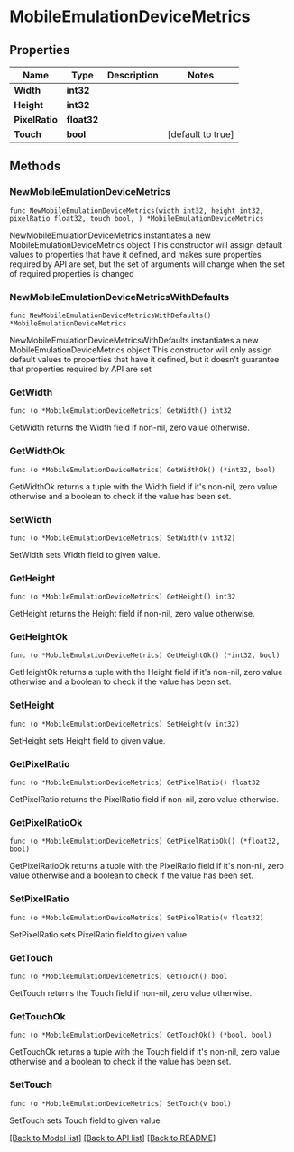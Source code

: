 # MobileEmulationDeviceMetrics

## Properties

Name | Type | Description | Notes
------------ | ------------- | ------------- | -------------
**Width** | **int32** |  | 
**Height** | **int32** |  | 
**PixelRatio** | **float32** |  | 
**Touch** | **bool** |  | [default to true]

## Methods

### NewMobileEmulationDeviceMetrics

`func NewMobileEmulationDeviceMetrics(width int32, height int32, pixelRatio float32, touch bool, ) *MobileEmulationDeviceMetrics`

NewMobileEmulationDeviceMetrics instantiates a new MobileEmulationDeviceMetrics object
This constructor will assign default values to properties that have it defined,
and makes sure properties required by API are set, but the set of arguments
will change when the set of required properties is changed

### NewMobileEmulationDeviceMetricsWithDefaults

`func NewMobileEmulationDeviceMetricsWithDefaults() *MobileEmulationDeviceMetrics`

NewMobileEmulationDeviceMetricsWithDefaults instantiates a new MobileEmulationDeviceMetrics object
This constructor will only assign default values to properties that have it defined,
but it doesn't guarantee that properties required by API are set

### GetWidth

`func (o *MobileEmulationDeviceMetrics) GetWidth() int32`

GetWidth returns the Width field if non-nil, zero value otherwise.

### GetWidthOk

`func (o *MobileEmulationDeviceMetrics) GetWidthOk() (*int32, bool)`

GetWidthOk returns a tuple with the Width field if it's non-nil, zero value otherwise
and a boolean to check if the value has been set.

### SetWidth

`func (o *MobileEmulationDeviceMetrics) SetWidth(v int32)`

SetWidth sets Width field to given value.


### GetHeight

`func (o *MobileEmulationDeviceMetrics) GetHeight() int32`

GetHeight returns the Height field if non-nil, zero value otherwise.

### GetHeightOk

`func (o *MobileEmulationDeviceMetrics) GetHeightOk() (*int32, bool)`

GetHeightOk returns a tuple with the Height field if it's non-nil, zero value otherwise
and a boolean to check if the value has been set.

### SetHeight

`func (o *MobileEmulationDeviceMetrics) SetHeight(v int32)`

SetHeight sets Height field to given value.


### GetPixelRatio

`func (o *MobileEmulationDeviceMetrics) GetPixelRatio() float32`

GetPixelRatio returns the PixelRatio field if non-nil, zero value otherwise.

### GetPixelRatioOk

`func (o *MobileEmulationDeviceMetrics) GetPixelRatioOk() (*float32, bool)`

GetPixelRatioOk returns a tuple with the PixelRatio field if it's non-nil, zero value otherwise
and a boolean to check if the value has been set.

### SetPixelRatio

`func (o *MobileEmulationDeviceMetrics) SetPixelRatio(v float32)`

SetPixelRatio sets PixelRatio field to given value.


### GetTouch

`func (o *MobileEmulationDeviceMetrics) GetTouch() bool`

GetTouch returns the Touch field if non-nil, zero value otherwise.

### GetTouchOk

`func (o *MobileEmulationDeviceMetrics) GetTouchOk() (*bool, bool)`

GetTouchOk returns a tuple with the Touch field if it's non-nil, zero value otherwise
and a boolean to check if the value has been set.

### SetTouch

`func (o *MobileEmulationDeviceMetrics) SetTouch(v bool)`

SetTouch sets Touch field to given value.



[[Back to Model list]](../README.md#documentation-for-models) [[Back to API list]](../README.md#documentation-for-api-endpoints) [[Back to README]](../README.md)


